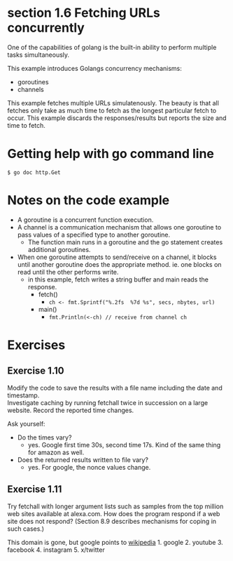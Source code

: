# section 1.6 Fetching URLs concurrently

One of the capabilities of golang is the built-in ability to perform multiple
tasks simultaneously.

This example introduces Golangs concurrency mechanisms:

* goroutines
* channels

This example fetches multiple URLs simulatenously.  The beauty is that all
fetches only take as much time to fetch as the longest particular fetch to occur.
This example discards the responses/results but reports the size and time to fetch.

# Getting help with go command line

```
$ go doc http.Get
```

# Notes on the code example

* A goroutine is a concurrent function execution.
* A channel is a communication mechanism that allows one goroutine to pass values of a specified type to another goroutine. 
    - The function main runs in a goroutine and the go statement creates additional goroutines.
* When one goroutine attempts to send/receive on a channel, it blocks until another
goroutine does the appropriate method.  ie. one blocks on read until the other performs write.
    - in this example, fetch writes a string buffer and main reads the response.
        - fetch()
            * `ch <- fmt.Sprintf("%.2fs  %7d %s", secs, nbytes, url)`
        - main()
            * `fmt.Println(<-ch) // receive from channel ch`

# Exercises

## Exercise 1.10

Modify the code to save the results with a file name including the date and timestamp.  
Investigate caching by running fetchall twice in succession on a large website.  Record the
reported time changes.  

Ask yourself:

* Do the times vary?
    - yes.  Google first time 30s, second time 17s.  Kind of the same thing for amazon as well.
* Does the returned results written to file vary?
    - yes.  For google, the nonce values change.


## Exercise 1.11

Try fetchall with longer argument lists such as samples from the top million web sites available at
alexa.com.  How does the program respond if a web site does not respond?  (Section 8.9 describes 
mechanisms for coping in such cases.)

This domain is gone, but google points to [wikipedia](https://en.wikipedia.org/wiki/List_of_most-visited_websites)
    1. google
    2. youtube
    3. facebook
    4. instagram
    5. x/twitter




